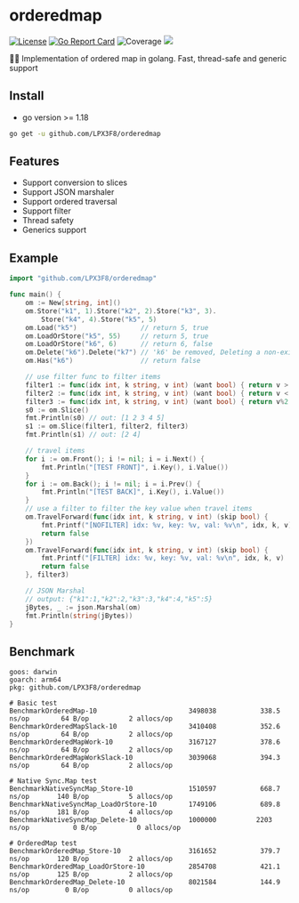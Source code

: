 # orderedmap
[![License](https://img.shields.io/badge/License-Apache%202.0-blue.svg)](https://opensource.org/licenses/Apache-2.0)
[![Go Report Card](https://goreportcard.com/badge/github.com/LPX3F8/orderedmap)](https://goreportcard.com/report/github.com/LPX3F8/orderedmap)
![Coverage](https://img.shields.io/badge/Coverage-94.4%25-brightgreen)
[![](https://img.shields.io/badge/README-中文-yellow.svg)](https://github.com/LPX3F8/orderedmap/blob/main/README_CN.md)

 🧑‍💻 Implementation of ordered map in golang. Fast, thread-safe and generic support

## Install
- go version >= 1.18
```bash
go get -u github.com/LPX3F8/orderedmap
```

## Features
- Support conversion to slices
- Support JSON marshaler
- Support ordered traversal
- Support filter
- Thread safety
- Generics support

## Example
```go
import "github.com/LPX3F8/orderedmap"

func main() {
	om := New[string, int]()
	om.Store("k1", 1).Store("k2", 2).Store("k3", 3).
		Store("k4", 4).Store("k5", 5)
	om.Load("k5")                // return 5, true
	om.LoadOrStore("k5", 55)     // return 5, true
	om.LoadOrStore("k6", 6)      // return 6, false
	om.Delete("k6").Delete("k7") // 'k6' be removed, Deleting a non-existent key will not report an error.
	om.Has("k6")                 // return false

	// use filter func to filter items
	filter1 := func(idx int, k string, v int) (want bool) { return v > 1 }
	filter2 := func(idx int, k string, v int) (want bool) { return v < 5 }
	filter3 := func(idx int, k string, v int) (want bool) { return v%2 == 0 }
	s0 := om.Slice()
	fmt.Println(s0) // out: [1 2 3 4 5]
	s1 := om.Slice(filter1, filter2, filter3)
	fmt.Println(s1) // out: [2 4]

	// travel items
	for i := om.Front(); i != nil; i = i.Next() {
		fmt.Println("[TEST FRONT]", i.Key(), i.Value())
	}
	for i := om.Back(); i != nil; i = i.Prev() {
		fmt.Println("[TEST BACK]", i.Key(), i.Value())
	}
	// use a filter to filter the key value when travel items
	om.TravelForward(func(idx int, k string, v int) (skip bool) {
		fmt.Printf("[NOFILTER] idx: %v, key: %v, val: %v\n", idx, k, v)
		return false
	})
	om.TravelForward(func(idx int, k string, v int) (skip bool) {
		fmt.Printf("[FILTER] idx: %v, key: %v, val: %v\n", idx, k, v)
		return false
	}, filter3)

	// JSON Marshal
	// output: {"k1":1,"k2":2,"k3":3,"k4":4,"k5":5}
	jBytes, _ := json.Marshal(om)
	fmt.Println(string(jBytes))
}
```

## Benchmark
```text
goos: darwin
goarch: arm64
pkg: github.com/LPX3F8/orderedmap

# Basic test
BenchmarkOrderedMap-10                   	 3498038	       338.5 ns/op	      64 B/op	       2 allocs/op
BenchmarkOrderedMapSlack-10              	 3410408	       352.6 ns/op	      64 B/op	       2 allocs/op
BenchmarkOrderedMapWork-10               	 3167127	       378.6 ns/op	      64 B/op	       2 allocs/op
BenchmarkOrderedMapWorkSlack-10          	 3039068	       394.3 ns/op	      64 B/op	       2 allocs/op

# Native Sync.Map test
BenchmarkNativeSyncMap_Store-10          	 1510597	       668.7 ns/op	     140 B/op	       5 allocs/op
BenchmarkNativeSyncMap_LoadOrStore-10    	 1749106	       689.8 ns/op	     181 B/op	       4 allocs/op
BenchmarkNativeSyncMap_Delete-10         	 1000000	      2203 ns/op	       0 B/op	       0 allocs/op

# OrderedMap test
BenchmarkOrderedMap_Store-10             	 3161652	       379.7 ns/op	     120 B/op	       2 allocs/op
BenchmarkOrderedMap_LoadOrStore-10       	 2854708	       421.1 ns/op	     125 B/op	       2 allocs/op
BenchmarkOrderedMap_Delete-10            	 8021584	       144.9 ns/op	       0 B/op	       0 allocs/op
```